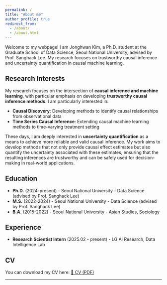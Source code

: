 ```yaml
---
permalink: /
title: "About me"
author_profile: true
redirect_from: 
  - /about/
  - /about.html
---
```


Welcome to my webpage! I am Jonghwan Kim, a Ph.D. student at the Graduate School of Data Science, Seoul National University, advised by Prof. Sanghack Lee. My research focuses on trustworthy causal inference and uncertainty quantification in causal machine learning.

## Research Interests

My research focuses on the intersection of **causal inference and machine learning**, with particular emphasis on developing **trustworthy causal inference methods**. I am particularly interested in:

- **Causal Discovery**: Developing methods to identify causal relationships from observational data
- **Time Series Causal Inference**: Extending causal machine learning methods to time-varying treatment setting

These days, I am deeply interested in **uncertainty quantification** as a means to achieve more reliable and valid causal inference. My work aims to develop methods that not only provide causal effect estimates but also quantify the uncertainty associated with these estimates, ensuring that the resulting inferences are trustworthy and can be safely used for decision-making in real-world applications.


## Education

- **Ph.D.** (2024-present) - Seoul National University - Data Science (advised by Prof. Sanghack Lee)
- **M.S.** (2022-2024) - Seoul National University - Data Science (advised by Prof. Sanghack Lee)
- **B.A.** (2015-2022) - Seoul National University - Asian Studies, Sociology


## Experience

- **Research Scientist Intern** (2025.02 - present) - LG AI Research, Data Intelligence Lab

## CV
You can download my CV here: [📄 CV (PDF)](/files/Jonghwan_s_CV.pdf)

---

